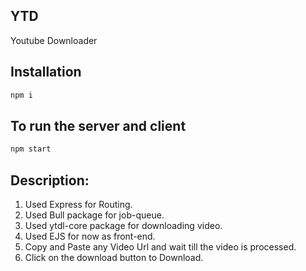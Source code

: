 ## YTD

Youtube Downloader

## Installation
```bash
npm i
```

## To run the server and client
```bash
npm start
```
 
## Description:

1. Used Express for Routing.
2. Used Bull package for job-queue.
3. Used ytdl-core package for downloading video.
4. Used EJS for now as front-end.
5. Copy and Paste any Video Url and wait till the video is processed.
6. Click on the download button to Download.

